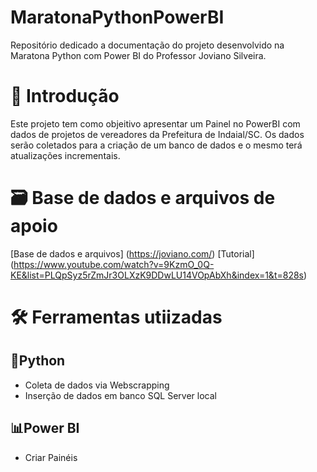 # MaratonaPythonPowerBI
Repositório dedicado a documentação do projeto desenvolvido na Maratona Python com Power BI do Professor Joviano Silveira.

# 🎯 Introdução
Este projeto tem como objeitivo apresentar um Painel no PowerBI com dados de projetos de vereadores da Prefeitura de Indaial/SC. Os dados serão coletados para a criação de um banco de dados e o mesmo terá atualizações incrementais.

# 🗃️ Base de dados e arquivos de apoio
[Base de dados e arquivos] (https://joviano.com/)
[Tutorial] (https://www.youtube.com/watch?v=9KzmO_0Q-KE&list=PLQpSyz5rZmJr3OLXzK9DDwLU14VOpAbXh&index=1&t=828s)

# 🛠️ Ferramentas utiizadas
## 🐍Python
- Coleta de dados via Webscrapping
- Inserção de dados em banco SQL Server local

## 📊Power BI
- Criar Painéis

